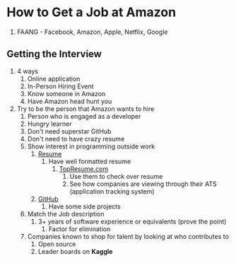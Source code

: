 # How to Get a Job at Amazon #
1. FAANG - Facebook, Amazon, Apple, Netflix, Google

## Getting the Interview ##
1. 4 ways
	1. Online application
	2. In-Person Hiring Event
	3. Know someone in Amazon
	4. Have Amazon head hunt you
2. Try to be the person that Amazon wants to hire
	1. Person who is engaged as a developer
	2. Hungry learner
	3. Don't need superstar GitHub
	4. Don't need to have crazy resume
	5. Show interest in programming outside work
		1. [Resume](https://drive.google.com/open?id=1bZFsmeKdVP6wFxRevZAV0JsdFNliEAfr)
			1. Have well formatted resume
				1. [TopResume.com](https://www.topresume.com/career-advice/ask-amanda-resume-ats-readability)
					1. Use them to check over resume
					2. See how companies are viewing through their ATS (application tracking system)
		2. [GitHub](https://github.com/dtaivpp)
			1. Have some side projects
	6. Match the Job description
		1. 3+ years of software experience or equivalents (prove the point)
			1. Factor for elimination
	2. Companies known to shop for talent by looking at who contributes to
		1. Open source
		2. Leader boards on **Kaggle**